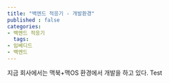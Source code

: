 ```yaml
---
title: "백엔드 적응기 - 개발환경"
published : false
categories:
- 백엔드 적응기
  tags:
- 임베디드
- 백엔드
---
```

지금 회사에서는 맥북+맥OS 환경에서 개발을 하고 있다.
Test